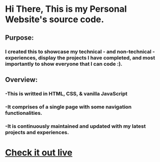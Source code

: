 # Hi There, This is my Personal Website's source code. 

## Purpose: 
### I created this to showcase my technical - and non-technical - experiences, display the projects I have completed, and most importantly to show everyone that I can code :).

## Overview: 
### -This is writted in HTML, CSS, & vanilla JavaScript
### -It comprises of a single page with some navigation functionalities. 
### -It is continuously maintained and updated with my latest projects and experiences. 

# [Check it out live](https://yahiaragab.xyz)

